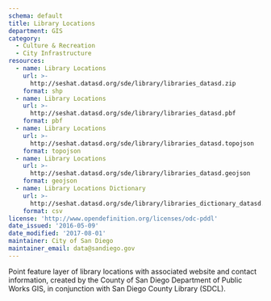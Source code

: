 ```yaml
---
schema: default
title: Library Locations
department: GIS
category:
  - Culture & Recreation
  - City Infrastructure
resources:
  - name: Library Locations
    url: >-
      http://seshat.datasd.org/sde/library/libraries_datasd.zip
    format: shp
  - name: Library Locations
    url: >-
      http://seshat.datasd.org/sde/library/libraries_datasd.pbf
    format: pbf
  - name: Library Locations
    url: >-
      http://seshat.datasd.org/sde/library/libraries_datasd.topojson
    format: topojson
  - name: Library Locations
    url: >-
      http://seshat.datasd.org/sde/library/libraries_datasd.geojson
    format: geojson
  - name: Library Locations Dictionary
    url: >-
      http://seshat.datasd.org/sde/library/libraries_dictionary_datasd.csv
    format: csv
license: 'http://www.opendefinition.org/licenses/odc-pddl'
date_issued: '2016-05-09'
date_modified: '2017-08-01'
maintainer: City of San Diego
maintainer_email: data@sandiego.gov
---
```

Point feature layer of library locations with associated website and contact
information, created by the County of San Diego Department of Public Works
GIS, in conjunction with San Diego County Library (SDCL).
